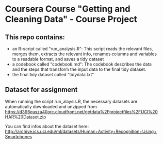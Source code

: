 # Coursera Course "Getting and Cleaning Data" - Course Project

## This repo contains:

- an R-script called "run_analysis.R": This script reads the relevant files, merges them, extracts the relevant info, renames columns and variables to a readable format, and saves a tidy dataset
- a codebook called "codebook.md": The codebook describes the data and the steps that transform the input data to the final tidy dataset.
- the final tidy dataset called "tidydata.txt"

## Dataset for assignment

When running the script run_alaysis.R, the necessary datasets are automatically downloaded and unzipped from https://d396qusza40orc.cloudfront.net/getdata%2Fprojectfiles%2FUCI%20HAR%20Dataset.zip  

You can find infos about the dataset here: http://archive.ics.uci.edu/ml/datasets/Human+Activity+Recognition+Using+Smartphones

